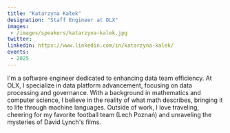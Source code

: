 ```yaml
---
title: "Katarzyna Kałek"
designation: "Staff Engineer at OLX"
images:
 - /images/speakers/katarzyna-kalek.jpg
twitter: 
linkedin: https://www.linkedin.com/in/katarzyna-kalek/
events:
 - 2025
---
```


I'm a software engineer dedicated to enhancing data team efficiency. At OLX, I specialize in data platform advancement, focusing on data processing and governance. With a background in mathematics and computer science, I believe in the reality of what math describes, bringing it to life through machine languages. Outside of work, I love traveling, cheering for my favorite football team (Lech Poznań) and unraveling the mysteries of David Lynch's films.